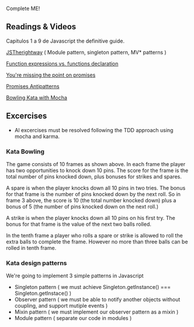 Complete ME!

## Readings & Videos

Capitulos 1 a 9 de Javascript the definitive guide.

[JSTherightway](http://jstherightway.org/#patterns) ( Module pattern, singleton pattern, MV* patterns )

[Function expressions vs. functions declaration](http://kangax.github.io/nfe/)

[You're missing the point on promises](https://gist.github.com/domenic/3889970)

[Promises Antipatterns](http://taoofcode.net/promise-anti-patterns/?utm_source=javascriptweekly&utm_medium=email)

[Bowling Kata with Mocha](http://vimeo.com/53048454)


## Excercises

- Al excercises must be resolved following the TDD approach using mocha and karma.

### Kata Bowling
 
The game consists of 10 frames as shown above.  In each frame the player has
two opportunities to knock down 10 pins.  The score for the frame is the total
number of pins knocked down, plus bonuses for strikes and spares.

A spare is when the player knocks down all 10 pins in two tries.  The bonus for
that frame is the number of pins knocked down by the next roll.  So in frame 3
above, the score is 10 (the total number knocked down) plus a bonus of 5 (the
number of pins knocked down on the next roll.)

A strike is when the player knocks down all 10 pins on his first try.  The bonus
for that frame is the value of the next two balls rolled.

In the tenth frame a player who rolls a spare or strike is allowed to roll the extra
balls to complete the frame.  However no more than three balls can be rolled in
tenth frame.

### Kata design patterns

We're going to implement 3 simple patterns in Javascript

- Singleton pattern ( we must achieve   Singleton.getInstance() === Singleton.getInstace() )
- Observer pattern ( we must be able to notify another objects without coupling, and support mutiple events )
- Mixin pattern ( we must implement our observer pattern as a mixin ) 
- Module pattern ( separate our code in modules )
